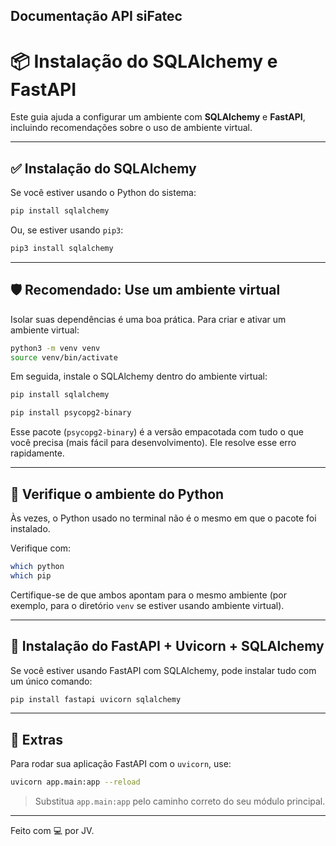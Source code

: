 ## Documentação API siFatec

# 📦 Instalação do SQLAlchemy e FastAPI

Este guia ajuda a configurar um ambiente com **SQLAlchemy** e **FastAPI**, incluindo recomendações sobre o uso de ambiente virtual.

---

## ✅ Instalação do SQLAlchemy

Se você estiver usando o Python do sistema:

```bash
pip install sqlalchemy
```

Ou, se estiver usando `pip3`:

```bash
pip3 install sqlalchemy
```

---

## 🛡️ Recomendado: Use um ambiente virtual

Isolar suas dependências é uma boa prática. Para criar e ativar um ambiente virtual:

```bash
python3 -m venv venv
source venv/bin/activate
```

Em seguida, instale o SQLAlchemy dentro do ambiente virtual:

```bash
pip install sqlalchemy
```

```bash
pip install psycopg2-binary
```

Esse pacote (`psycopg2-binary`) é a versão empacotada com tudo o que você precisa (mais fácil para desenvolvimento). Ele resolve esse erro rapidamente.

---

## 🧪 Verifique o ambiente do Python

Às vezes, o Python usado no terminal não é o mesmo em que o pacote foi instalado.

Verifique com:

```bash
which python
which pip
```

Certifique-se de que ambos apontam para o mesmo ambiente (por exemplo, para o diretório `venv` se estiver usando ambiente virtual).

---

## 🚀 Instalação do FastAPI + Uvicorn + SQLAlchemy

Se você estiver usando FastAPI com SQLAlchemy, pode instalar tudo com um único comando:

```bash
pip install fastapi uvicorn sqlalchemy
```

---

## 📝 Extras

Para rodar sua aplicação FastAPI com o `uvicorn`, use:

```bash
uvicorn app.main:app --reload
```

> Substitua `app.main:app` pelo caminho correto do seu módulo principal.

---

Feito com 💻 por JV.
